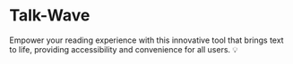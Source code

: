 # Talk-Wave
Empower your reading experience with this innovative tool that brings text to life, providing accessibility and convenience for all users. 💡
